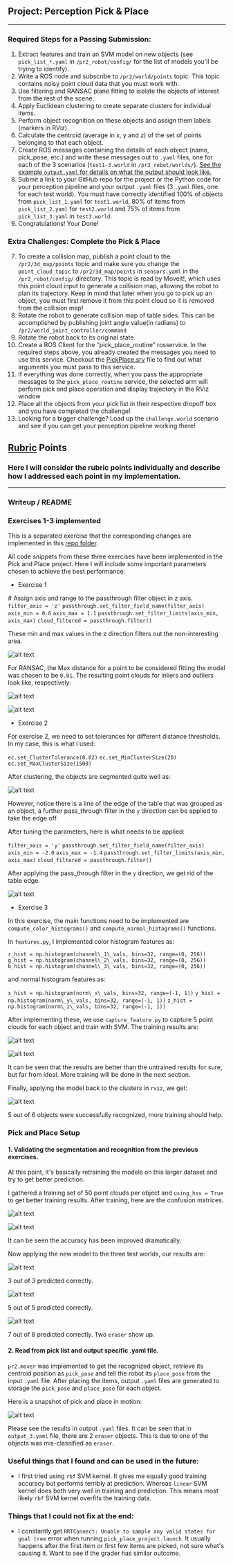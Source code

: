 ## Project: Perception Pick & Place

---

### Required Steps for a Passing Submission:

1. Extract features and train an SVM model on new objects (see `pick_list_*.yaml` in `/pr2_robot/config/` for the list of models you'll be trying to identify). 
2. Write a ROS node and subscribe to `/pr2/world/points` topic. This topic contains noisy point cloud data that you must work with.
3. Use filtering and RANSAC plane fitting to isolate the objects of interest from the rest of the scene.
4. Apply Euclidean clustering to create separate clusters for individual items.
5. Perform object recognition on these objects and assign them labels (markers in RViz).
6. Calculate the centroid (average in x, y and z) of the set of points belonging to that each object.
7. Create ROS messages containing the details of each object (name, pick_pose, etc.) and write these messages out to `.yaml` files, one for each of the 3 scenarios (`test1-3.world` in `/pr2_robot/worlds/`).  [See the example `output.yaml` for details on what the output should look like.](https://github.com/udacity/RoboND-Perception-Project/blob/master/pr2_robot/config/output.yaml)  
8. Submit a link to your GitHub repo for the project or the Python code for your perception pipeline and your output `.yaml` files (3 `.yaml` files, one for each test world).  You must have correctly identified 100% of objects from `pick_list_1.yaml` for `test1.world`, 80% of items from `pick_list_2.yaml` for `test2.world` and 75% of items from `pick_list_3.yaml` in `test3.world`.
9. Congratulations!  Your Done! 

### Extra Challenges: Complete the Pick & Place

7. To create a collision map, publish a point cloud to the `/pr2/3d_map/points` topic and make sure you change the `point_cloud_topic` to `/pr2/3d_map/points` in `sensors.yaml` in the `/pr2_robot/config/` directory. This topic is read by Moveit!, which uses this point cloud input to generate a collision map, allowing the robot to plan its trajectory.  Keep in mind that later when you go to pick up an object, you must first remove it from this point cloud so it is removed from the collision map!
8. Rotate the robot to generate collision map of table sides. This can be accomplished by publishing joint angle value(in radians) to `/pr2/world_joint_controller/command`
9. Rotate the robot back to its original state.
10. Create a ROS Client for the “pick_place_routine” rosservice.  In the required steps above, you already created the messages you need to use this service. Checkout the [PickPlace.srv](https://github.com/udacity/RoboND-Perception-Project/tree/master/pr2_robot/srv) file to find out what arguments you must pass to this service.
11. If everything was done correctly, when you pass the appropriate messages to the `pick_place_routine` service, the selected arm will perform pick and place operation and display trajectory in the RViz window
12. Place all the objects from your pick list in their respective dropoff box and you have completed the challenge!
13. Looking for a bigger challenge?  Load up the `challenge.world` scenario and see if you can get your perception pipeline working there!

[//]: # (Image References)

[model1_prediction]: ./misc_images/model1_prediction.png
[model2_prediction]: ./misc_images/model2_prediction.png
[model3_prediction]: ./misc_images/model3_prediction.png
[passthroughfilter]: ./misc_images/passthroughfilter.png
[inliner]: ./misc_images/inliner.png
[outliers]: ./misc_images/outliers.png
[cluster]: ./misc_images/cluster.png
[cluster_new]: ./misc_images/cluster_new.png
[confusion1]: ./misc_images/confusion1.png
[confusion2]: ./misc_images/confusion2.png
[objectrecognition]: ./misc_images/objectrecognition.png
[confusion_new1]: ./misc_images/confusion_new1.png
[confusion_new2]: ./misc_images/confusion_new2.png
[pickup_biscuit]: ./misc_images/pickup_biscuit.png


## [Rubric](https://review.udacity.com/#!/rubrics/1067/view) Points
### Here I will consider the rubric points individually and describe how I addressed each point in my implementation.  

---
### Writeup / README

### Exercises 1-3 implemented

This is a separated exercise that the corresponding changes are implemented in this [repo folder](https://github.com/bobjuventus/UdacityNanodegree/tree/master/RoboND-Perception-Exercises).

All code snippets from these three exercises have been implemented in the Pick and Place project. Here I will include some important parameters chosen to achieve the best performance.

* Exercise 1

\# Assign axis and range to the passthrough filter object in z axis.
`filter_axis = 'z'`
`passthrough.set_filter_field_name(filter_axis)`
`axis_min = 0.6`
`axis_max = 1.1`
`passthrough.set_filter_limits(axis_min, axis_max)`
`cloud_filtered = passthrough.filter()`

These min and max values in the z direction filters out the non-interesting area.

![alt text][passthroughfilter]

For RANSAC, the Max distance for a point to be considered fitting the model was chosen to be `0.01`. The resulting point clouds for inliers and outliers look like, respectively:

![alt text][inliner]

![alt text][outliers]

* Exercise 2

For exercise 2, we need to set tolerances for different distance thresholds. In my case, this is what I used:

`ec.set_ClusterTolerance(0.02)`
`ec.set_MinClusterSize(20)`
`ec.set_MaxClusterSize(1500)`

After clustering, the objects are segmented quite well as:

![alt text][cluster]

However, notice there is a line of the edge of the table that was grouped as an object, a further pass_through filter in the `y` direction can be applied to take the edge off.

After tuning the parameters, here is what needs to be applied:

`filter_axis = 'y'`
`passthrough.set_filter_field_name(filter_axis)`
`axis_min = -2.0`
`axis_max = -1.4`
`passthrough.set_filter_limits(axis_min, axis_max)`
`cloud_filtered = passthrough.filter()`

After applying the pass_through filter in the `y` direction, we get rid of the table edge.

![alt text][cluster_new]

* Exercise 3

In this exercise, the main functions need to be implemented are `compute_color_histograms()` and `compute_normal_histograms()` functions.

In `features.py`, I implemented color histogram features as:

`r_hist = np.histogram(channel\_1\_vals, bins=32, range=(0, 256))`
`g_hist = np.histogram(channel\_2\_vals, bins=32, range=(0, 256))`
`b_hist = np.histogram(channel\_3\_vals, bins=32, range=(0, 256))`

and normal histogram features as:

`x_hist = np.histogram(norm\_x\_vals, bins=32, range=(-1, 1))`
`y_hist = np.histogram(norm\_y\_vals, bins=32, range=(-1, 1))`
`z_hist = np.histogram(norm\_z\_vals, bins=32, range=(-1, 1))`

After implementing these, we use `capture_feature.py` to capture 5 point clouds for each object and train with SVM. The training results are:

![alt text][confusion1]

![alt text][confusion2]

It can be seen that the results are better than the untrained results for sure, but far from ideal. More training will be done in the next section.

Finally, applying the model back to the clusters in `rviz`, we get:

![alt text][objectrecognition]

5 out of 6 objects were successfully recognized, more training should help.


### Pick and Place Setup

#### 1. Validating the segmentation and recognition from the previous exercises.

At this point, it's basically retraining the models on this larger dataset and try to get better prediction.

I gathered a training set of 50 point clouds per object and `using_hsv = True` to get better training results. After training, here are the confusion matrices.

![alt text][confusion_new1]

![alt text][confusion_new2]

It can be seen the accuracy has been improved dramatically.

Now applying the new model to the three test worlds, our results are:

![alt text][model1_prediction]

3 out of 3 predicted correctly.

![alt text][model2_prediction]

5 out of 5 predicted correctly.

![alt text][model3_prediction]

7 out of 8 predicted correctly. Two `eraser` show up.

#### 2. Read from pick list and output specific .yaml file.

`pr2.mover` was implemented to get the recognized object, retrieve its centroid position as `pick_pose` and tell the robot its `place_pose` from the input `.yaml` file. After placing the items, output `.yaml` files are generated to storage the `pick_pose` and `place_pose` for each object.

Here is a snapshot of pick and place in motion:

![alt text][pickup_biscuit]

Please see the results in output `.yaml` files. It can be seen that in `output_3.yaml` file, there are 2 `eraser` objects. This is due to one of the objects was mis-classified as `eraser`.

### Useful things that I found and can be used in the future:
* I first tried using `rbf` SVM kernel. It gives me equally good training accuracy but performs terribly at prediction. Whereas `linear` SVM kernel does both very well in training and prediction. This means most likely `rbf` SVM kernel overfits the training data.

### Things that I could not fix at the end:
* I constantly get `RRTConnect: Unable to sample any valid states for goal tree` error when running `pick_place_project.launch`. It usually happens after the first item or first few items are picked, not sure what's causing it. Want to see if the grader has similar outcome.


